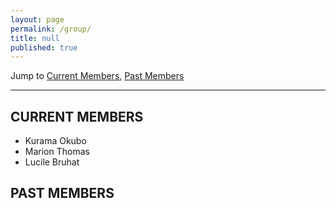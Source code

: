 ```yaml
---
layout: page
permalink: /group/
title: null
published: true
---
```

Jump to [Current Members](#current-members), [Past Members](#past-members)

---

## CURRENT MEMBERS
* Kurama Okubo
* Marion Thomas
* Lucile Bruhat

## PAST MEMBERS
